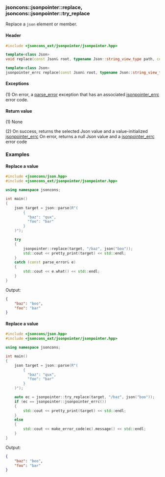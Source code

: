 ### jsoncons::jsonpointer::replace, jsoncons::jsonpointer::try_replace

Replace a `json` element or member.

#### Header
```c++
#include <jsoncons_ext/jsonpointer/jsonpointer.hpp>

template<class Json>
void replace(const Json& root, typename Json::string_view_type path, const Json& value); // (1)

template<class Json>
jsonpointer_errc replace(const Json& root, typename Json::string_view_type path, const Json& value); // (2)
```

#### Exceptions

(1) On error, a [parse_error](../parse_error.md) exception that has an associated [jsonpointer_errc](jsonpointer_errc.md) error code.

#### Return value

(1) None

(2) On success, returns the selected Json value and a value-initialized [jsonpointer_errc](jsonpointer_errc.md)
On error, returns a null Json value and a [jsonpointer_errc](jsonpointer_errc.md) error code 

### Examples

#### Replace a value

```c++
#include <jsoncons/json.hpp>
#include <jsoncons_ext/jsonpointer/jsonpointer.hpp>

using namespace jsoncons;

int main()
{
    json target = json::parse(R"(
        {
          "baz": "qux",
          "foo": "bar"
        }
    )");

    try
    {
        jsonpointer::replace(target, "/baz", json("boo"));
        std::cout << pretty_print(target) << std::endl;
    }
    catch (const parse_error& e)
    {
        std::cout << e.what() << std::endl;
    }
}
```
Output:
```json
{
    "baz": "boo",
    "foo": "bar"
}
```

#### Replace a value

```c++
#include <jsoncons/json.hpp>
#include <jsoncons_ext/jsonpointer/jsonpointer.hpp>

using namespace jsoncons;

int main()
{
    json target = json::parse(R"(
        {
          "baz": "qux",
          "foo": "bar"
        }
    )");

    auto ec = jsonpointer::try_replace(target, "/baz", json("boo"));
    if (ec == jsonpointer::jsonpointer_errc())
    {
        std::cout << pretty_print(target) << std::endl;
    }
    else
    {
        std::cout << make_error_code(ec).message() << std::endl;
    }
}
```
Output:
```json
{
    "baz": "boo",
    "foo": "bar"
}
```


